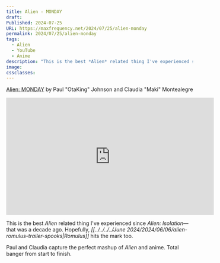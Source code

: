 ```yaml
---
title: Alien - MONDAY
draft: 
Published: 2024-07-25
URL: https://maxfrequency.net/2024/07/25/alien-monday
permalink: 2024/07/25/alien-monday
tags:
  - Alien
  - YouTube
  - Anime
description: "This is the best *Alien* related thing I've experienced since *Alien: Isolation*—that was a decade ago."
image: 
cssclasses: 
---
```

[Alien: MONDAY](https://youtube.com/watch?v=ShGElGusepA) by Paul "OtaKing" Johnson and Claudia "Maki" Montealegre

<div class=iframe-container>
<iframe width="560" height="315" src="https://www.youtube-nocookie.com/embed/ShGElGusepA?si=0Pi580J4VyzjqWoh" title="YouTube video player" frameborder="0" allow="accelerometer; autoplay; clipboard-write; encrypted-media; gyroscope; picture-in-picture; web-share" referrerpolicy="strict-origin-when-cross-origin" allowfullscreen></iframe>
</div>

This is the best *Alien* related thing I've experienced since *Alien: Isolation*—that was a decade ago. Hopefully, *[[../../../../June 2024/2024/06/06/alien-romulus-trailer-spooks|Romulus]]* hits the mark too.

Paul and Claudia capture the perfect mashup of *Alien* and anime. Total banger from start to finish. 